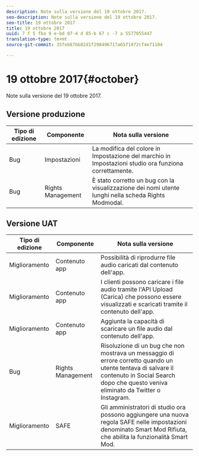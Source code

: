 ```yaml
---
description: Note sulla versione del 19 ottobre 2017.
seo-description: Note sulla versione del 19 ottobre 2017.
seo-title: 19 ottobre 2017
title: 19 ottobre 2017
uuid: 7 f 5 fba 9 e-bd 07-4 d 85-b 67 c -7 a 5577055447
translation-type: tm+mt
source-git-commit: 35feb87bb82d1f298496717a65f1972cf4e71104

---
```



# 19 ottobre 2017{#october}

Note sulla versione del 19 ottobre 2017.

## Versione produzione

| **Tipo di edizione** | **Componente** | **Nota sulla versione** |
|---|---|---|
| Bug | Impostazioni | La modifica del colore in Impostazione del marchio in Impostazioni studio ora funziona correttamente. |
| Bug | Rights Management | È stato corretto un bug con la visualizzazione dei nomi utente lunghi nella scheda Rights Modmodal. |

## Versione UAT

| **Tipo di edizione** | **Componente** | **Nota sulla versione** |
|---|---|---|
| Miglioramento | Contenuto app | Possibilità di riprodurre file audio caricati dal contenuto dell'app. |
| Miglioramento | Contenuto app | I clienti possono caricare i file audio tramite l'API Upload (Carica) che possono essere visualizzati e scaricati tramite il contenuto dell'app. |
| Miglioramento | Contenuto app | Aggiunta la capacità di scaricare un file audio dal contenuto dell'app. |
| Bug | Rights Management | Risoluzione di un bug che non mostrava un messaggio di errore corretto quando un utente tentava di salvare il contenuto in Social Search dopo che questo veniva eliminato da Twitter o Instagram. |
| Miglioramento | SAFE | Gli amministratori di studio ora possono aggiungere una nuova regola SAFE nelle impostazioni denominato Smart Mod Rifiuta, che abilita la funzionalità Smart Mod. |

